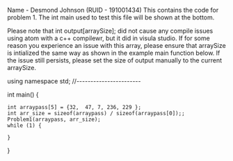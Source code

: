 Name - Desmond Johnson (RUID - 191001434)
This contains the code for problem 1. The int main used to test this file will be shown at the bottom.

Please note that int output[arraySize]; did not cause any compile issues using atom with a c++ compilewr, but it did in visula studio. If for some reason you experience an issue with this array, please ensure that arraySize is intialized the same way as shown in the example main function below. If the issue still persists, please set the size of output manually to the current arraySize.



using namespace std;
//-----------------------

int main() {

	int arraypass[5] = {32,  47, 7, 236, 229 };
	int arr_size = sizeof(arraypass) / sizeof(arraypass[0]);;
	Problem1(arraypass, arr_size);
	while (1) {

	}
}
